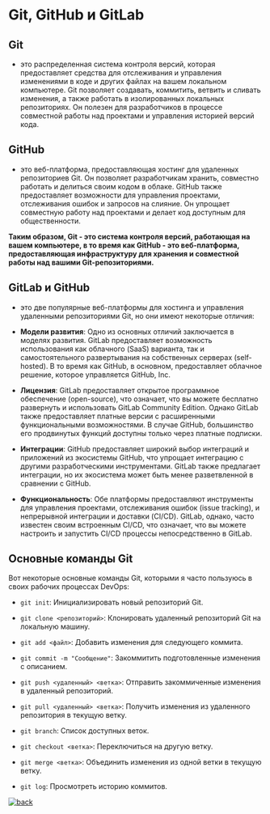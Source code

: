 # Git, GitHub и GitLab

## Git

- это распределенная система контроля версий, которая предоставляет средства для отслеживания и управления изменениями в коде и других файлах на вашем локальном компьютере. Git позволяет создавать, коммитить, ветвить и сливать изменения, а также работать в изолированных локальных репозиториях. Он полезен для разработчиков в процессе совместной работы над проектами и управления историей версий кода.

## GitHub

- это веб-платформа, предоставляющая хостинг для удаленных репозиториев Git. Он позволяет разработчикам хранить, совместно работать и делиться своим кодом в облаке. GitHub также предоставляет возможности для управления проектами, отслеживания ошибок и запросов на слияние. Он упрощает совместную работу над проектами и делает код доступным для общественности.

**Таким образом, Git - это система контроля версий, работающая на вашем компьютере, в то время как GitHub - это веб-платформа, предоставляющая инфраструктуру для хранения и совместной работы над вашими Git-репозиториями.**

## GitLab и GitHub 
- это две популярные веб-платформы для хостинга и управления удаленными репозиториями Git, но они имеют некоторые отличия:

- **Модели развития**: Одно из основных отличий заключается в моделях развития. GitLab предоставляет возможность использования как облачного (SaaS) варианта, так и самостоятельного развертывания на собственных серверах (self-hosted). В то время как GitHub, в основном, предоставляет облачное решение, которое управляется GitHub, Inc.

- **Лицензия**: GitLab предоставляет открытое программное обеспечение (open-source), что означает, что вы можете бесплатно развернуть и использовать GitLab Community Edition. Однако GitLab также предоставляет платные версии с расширенными функциональными возможностями. В случае GitHub, большинство его продвинутых функций доступны только через платные подписки.

- **Интеграции**: GitHub предоставляет широкий выбор интеграций и приложений из экосистемы GitHub, что упрощает интеграцию с другими разработческими инструментами. GitLab также предлагает интеграции, но их экосистема может быть менее разветвленной в сравнении с GitHub.

- **Функциональность**: Обе платформы предоставляют инструменты для управления проектами, отслеживания ошибок (issue tracking), и непрерывной интеграции и доставки (CI/CD). GitLab, однако, часто известен своим встроенным CI/CD, что означает, что вы можете настроить и запустить CI/CD процессы непосредственно в GitLab.

## Основные команды Git

Вот некоторые основные команды Git, которыми я часто пользуюсь в своих рабочих процессах DevOps:

- `git init`: Инициализировать новый репозиторий Git.

- `git clone <репозиторий>`: Клонировать удаленный репозиторий Git на локальную машину.

- `git add <файл>`: Добавить изменения для следующего коммита.

- `git commit -m "Сообщение"`: Закоммитить подготовленные изменения с описанием.

- `git push <удаленный> <ветка>`: Отправить закоммиченные изменения в удаленный репозиторий.

- `git pull <удаленный> <ветка>`: Получить изменения из удаленного репозитория в текущую ветку.

- `git branch`: Список доступных веток.

- `git checkout <ветка>`: Переключиться на другую ветку.

- `git merge <ветка>`: Объединить изменения из одной ветки в текущую ветку.

- `git log`: Просмотреть историю коммитов.

[![back](https://img.shields.io/badge/в_оглавление-646464)](README.md)